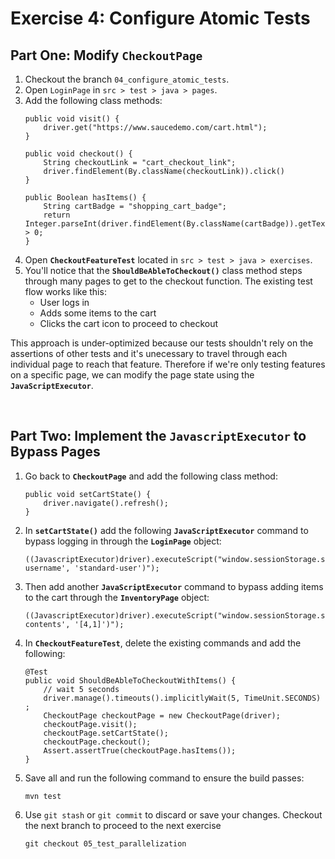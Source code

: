 # Exercise 4: Configure Atomic Tests

## Part One: Modify `CheckoutPage`
1. Checkout the branch `04_configure_atomic_tests`.
2. Open `LoginPage` in `src > test > java > pages`.
3. Add the following class methods:
    ```
    public void visit() {
        driver.get("https://www.saucedemo.com/cart.html");
    }
    ```
    ```
    public void checkout() {
        String checkoutLink = "cart_checkout_link";
        driver.findElement(By.className(checkoutLink)).click()
    }
    ```
    ```
    public Boolean hasItems() {
        String cartBadge = "shopping_cart_badge";
        return Integer.parseInt(driver.findElement(By.className(cartBadge)).getText()) > 0;
    }
    ```
4. Open **`CheckoutFeatureTest`** located in `src > test > java > exercises`.
5. You'll notice that the **`ShouldBeAbleToCheckout()`** class method steps through many pages to get to the checkout function. The existing test flow works like this:
    * User logs in
    * Adds some items to the cart
    * Clicks the cart icon to proceed to checkout

This approach is under-optimized because our tests shouldn't rely on the assertions of other tests and it's unecessary to travel through each individual page to reach that feature. Therefore if we're only testing features on a specific page, we can modify the page state using the **`JavaScriptExecutor`**.
    
<br />
    
## Part Two: Implement the `JavascriptExecutor` to Bypass Pages
1. Go back to **`CheckoutPage`** and add the following class method:
    ``` 
    public void setCartState() {
        driver.navigate().refresh();
    }
    ```
2. In **`setCartState()`** add the following **`JavaScriptExecutor`** command to bypass logging in through the **`LoginPage`** object:
    ```
    ((JavascriptExecutor)driver).executeScript("window.sessionStorage.setItem('standard-username', 'standard-user')");
    ```
3. Then add another **`JavaScriptExecutor`** command to bypass adding items to the cart through the **`InventoryPage`** object:
    ```
    ((JavascriptExecutor)driver).executeScript("window.sessionStorage.setItem('cart-contents', '[4,1]')");
    ```
4. In **`CheckoutFeatureTest`**, delete the existing commands and add the following:
    ```
    @Test
    public void ShouldBeAbleToCheckoutWithItems() {
        // wait 5 seconds
        driver.manage().timeouts().implicitlyWait(5, TimeUnit.SECONDS) ;
        CheckoutPage checkoutPage = new CheckoutPage(driver);
        checkoutPage.visit();
        checkoutPage.setCartState();
        checkoutPage.checkout();
        Assert.assertTrue(checkoutPage.hasItems());
    }
    ```
5. Save all and run the following command to ensure the build passes:
    ```
    mvn test
    ```
6. Use `git stash` or `git commit` to discard or save your changes. Checkout the next branch to proceed to the next exercise
    ```
    git checkout 05_test_parallelization
    ```